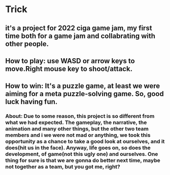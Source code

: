 # Trick  
## it's a project for 2022 ciga game jam, my first time both for a game jam and collabrating with other people.  
## How to play: use WASD or arrow keys to move.Right mouse key to shoot/attack.  
## How to win: It's a puzzle game, at least we were aiming for a meta puzzle-solving game. So, good luck having fun.  
### About: Due to some reason, this project is so different from what we had expected. The gameplay, the narrative, the animation and many other things, but the other two team members and i we were not mad or anything, we took this opportunity as a chance to take a good look at ourselves, and it does(hit us in the face). Anyway, life goes on, so does the development, of game(not this ugly one) and ourselves. One thing for sure is  that we are gonna do better next time, maybe not together as a team, but you got me, right?
